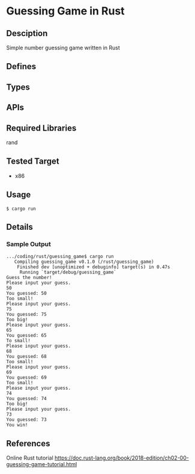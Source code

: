 # Guessing Game in Rust
## Desciption
Simple number guessing game written in Rust
## Defines
## Types
## APIs
## Required Libraries
rand
## Tested Target
- x86
## Usage
```
$ cargo run
```
## Details
### Sample Output
```
.../coding/rust/guessing_game$ cargo run
   Compiling guessing_game v0.1.0 (/rust/guessing_game)
    Finished dev [unoptimized + debuginfo] target(s) in 0.47s
     Running `target/debug/guessing_game`
Guess the number!
Please input your guess.
50
You guessed: 50
Too small!
Please input your guess.
75
You guessed: 75
Too big!
Please input your guess.
65
You guessed: 65
To small!
Please input your guess.
68
You guessed: 68
Too small!
Please input your guess.
69
You guessed: 69
Too small!
Please input your guess.
74
You guessed: 74
Too big!
Please input your guess.
73
You guessed: 73
You win!
```
## References
Online Rust tutorial
https://doc.rust-lang.org/book/2018-edition/ch02-00-guessing-game-tutorial.html
